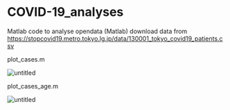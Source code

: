 # COVID-19_analyses

Matlab code to analyse opendata (Matlab)
download data from https://stopcovid19.metro.tokyo.lg.jp/data/130001_tokyo_covid19_patients.csv

plot_cases.m

![untitled](https://user-images.githubusercontent.com/3739605/79638774-31f50080-81c2-11ea-9376-379d54ad578a.jpg)

plot_cases_age.m

![untitled](https://user-images.githubusercontent.com/3739605/79639095-4df9a180-81c4-11ea-8d3a-6b55a4c194ff.jpg)
